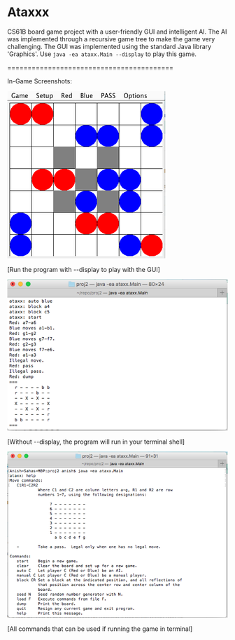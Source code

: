 # Ataxxx
CS61B board game project with a user-friendly GUI and intelligent AI. 
The AI was implemented through a recursive game tree to make 
the game very challenging. The GUI was implemented using 
the standard Java library 'Graphics'. Use `java -ea ataxx.Main --display` to play this game. 

=========================================

In-Game Screenshots:

![Alt text](sampleAtaxxx.png)

[Run the program with --display to play with the GUI]

![Alt text](sampleAtaxxxAI.png)

[Without --display, the program will run in your terminal shell]

![Alt text](sampleAtaxxxHelp.png)

[All commands that can be used if running the game in terminal]

